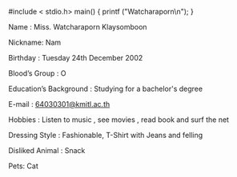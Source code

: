 #include < stdio.h>
main()
{
    printf ("Watcharaporn\n");
}



Name : Miss. Watcharaporn Klaysomboon

Nickname: Nam

Birthday : Tuesday 24th December 2002

Blood’s Group : O

Education’s Background : Studying for a bachelor's degree

E-mail : 64030301@kmitl.ac.th

Hobbies : Listen to music , see movies , read book and surf the net

Dressing Style : Fashionable, T-Shirt with Jeans and felling

Disliked Animal : Snack

Pets: Cat

